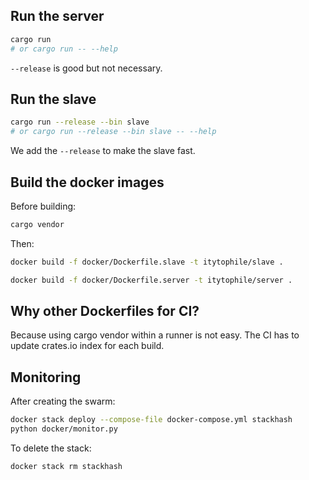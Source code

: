 ## Run the server

```sh
cargo run
# or cargo run -- --help
```

`--release` is good but not necessary.

## Run the slave

```sh
cargo run --release --bin slave
# or cargo run --release --bin slave -- --help
```

We add the `--release` to make the slave fast.

## Build the docker images

Before building:

```sh
cargo vendor
```

Then:

```sh
docker build -f docker/Dockerfile.slave -t itytophile/slave .
```

```sh
docker build -f docker/Dockerfile.server -t itytophile/server .
```

## Why other Dockerfiles for CI?

Because using cargo vendor within a runner is not easy. The CI has to update crates.io index for each build.

## Monitoring

After creating the swarm:

```sh
docker stack deploy --compose-file docker-compose.yml stackhash
python docker/monitor.py
```

To delete the stack:

```sh
docker stack rm stackhash
```
